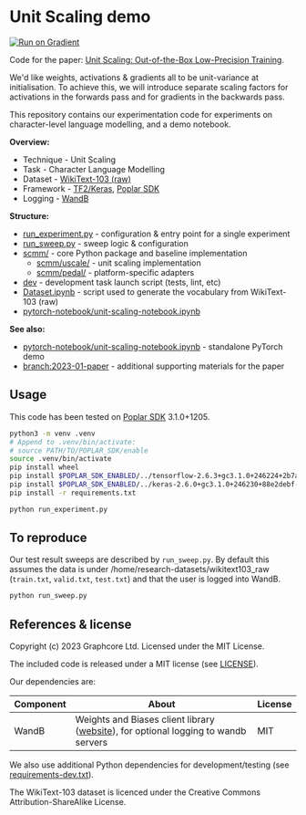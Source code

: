 # Unit Scaling demo

[![Run on Gradient](https://assets.paperspace.io/img/gradient-badge.svg)](https://console.paperspace.com/github/graphcore-research/unit-scaling-demo?container=graphcore%2Fpytorch-jupyter%3A3.1.0-ubuntu-20.04&machine=Free-IPU-POD4&file=%2Fpytorch-notebook%2Funit-scaling-notebook.ipynb)

Code for the paper: [Unit Scaling: Out-of-the-Box Low-Precision Training](https://arxiv.org/abs/2303.11257).

We'd like weights, activations & gradients all to be unit-variance at initialisation. To achieve this, we will introduce separate scaling factors for activations in the forwards pass and for gradients in the backwards pass.

This repository contains our experimentation code for experiments on character-level language modelling, and a demo notebook.

**Overview:**
 - Technique - Unit Scaling
 - Task - Character Language Modelling
 - Dataset - [WikiText-103 (raw)](https://www.salesforce.com/products/einstein/ai-research/the-wikitext-dependency-language-modeling-dataset/)
 - Framework - [TF2/Keras](https://www.tensorflow.org/), [Poplar SDK](https://www.graphcore.ai/products/poplar)
 - Logging - [WandB](https://wandb.ai)

**Structure:**
 - [run_experiment.py](run_experiment.py) - configuration & entry point for a single experiment
 - [run_sweep.py](run_sweep.py) - sweep logic & configuration
 - [scmm/](scmm) - core Python package and baseline implementation
   - [scmm/uscale/](scmm/uscale) - unit scaling implementation
   - [scmm/pedal/](scmm/pedal) - platform-specific adapters
 - [dev](dev) - development task launch script (tests, lint, etc)
 - [Dataset.ipynb](Dataset.ipynb) - script used to generate the vocabulary from WikiText-103 (raw)
 - [pytorch-notebook/unit-scaling-notebook.ipynb](pytorch-notebook/unit-scaling-notebook.ipynb)

**See also:**
 - [pytorch-notebook/unit-scaling-notebook.ipynb](pytorch-notebook/unit-scaling-notebook.ipynb) - standalone PyTorch demo
 - [branch:2023-01-paper](https://github.com/graphcore-research/unit-scaling-demo/tree/2023-01-paper) - additional supporting materials for the paper

## Usage

This code has been tested on [Poplar SDK](https://www.graphcore.ai/downloads) 3.1.0+1205.

```bash
python3 -m venv .venv
# Append to .venv/bin/activate:
# source PATH/TO/POPLAR_SDK/enable
source .venv/bin/activate
pip install wheel
pip install $POPLAR_SDK_ENABLED/../tensorflow-2.6.3+gc3.1.0+246224+2b7af067dae+amd_znver1-cp38-cp38-linux_x86_64.whl
pip install $POPLAR_SDK_ENABLED/../keras-2.6.0+gc3.1.0+246230+88e2debf-py2.py3-none-any.whl
pip install -r requirements.txt

python run_experiment.py
```

## To reproduce

Our test result sweeps are described by `run_sweep.py`. By default this assumes the data is under /home/research-datasets/wikitext103_raw (`train.txt`, `valid.txt`, `test.txt`) and that the user is logged into WandB.

```bash
python run_sweep.py
```

## References & license

Copyright (c) 2023 Graphcore Ltd. Licensed under the MIT License.

The included code is released under a MIT license (see [LICENSE](LICENSE)).

Our dependencies are:

| Component | About | License |
| --- | --- | --- |
| WandB | Weights and Biases client library ([website](https://wandb.ai/)), for optional logging to wandb servers | MIT |

We also use additional Python dependencies for development/testing (see [requirements-dev.txt](requirements-dev.txt)).

The WikiText-103 dataset is licenced under the Creative Commons Attribution-ShareAlike License.
